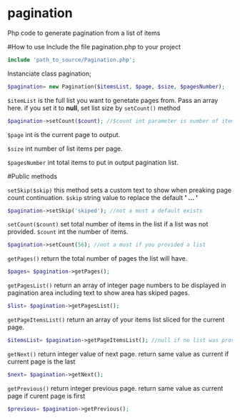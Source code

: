 # pagination
Php code to generate pagination from a list of items

#How to use
Include the file pagination.php to your project
```php
include 'path_to_source/Pagination.php';
```

Instanciate class pagination;
```php
$pagination= new Pagination($itemsList, $page, $size, $pagesNumber);
```
``$itemList`` is the full list you want to genetate pages from.
 Pass an array here. if you set it to **null**, set list size by ``setCount()`` method
 ```php
 $pagination->setCount($count); //$count int parameter is number of items in the full list.
 ```
 
 ``$page`` int is the current page to output.
 
 
 ``$size`` int number of list items per page.
 
 
 ``$pagesNumber`` int total items to put in output pagination list.
 
 #Public methods
 
 ``setSkip($skip)`` this method sets a custom text to show when preaking page count continuation. 
 ``$skip`` string value to replace the default **' ... '**
 ```php
 $pagination->setSkip('skiped'); //not a must a default exists
 ```
 
 ``setCount($count)`` set total number of items in the list if a list was not provided.
 ``$count`` int the number of items.
 ```php
 $pagination->setCount(56); //not a must if you provided a list
 ```
 
 ``getPages()`` return the total number of pages the list will have.
 ```php
 $pages= $pagination->getPages(); 
 ```
 
 ``getPagesList()`` return an array of integer page numbers to be displayed in pagination area 
 including text to show area has skiped pages.
 ```php
 $list= $pagination->getPagesList(); 
 ```
 
 ``getPageItemsList()`` return an array of your items list sliced for the current page.
 ```php
 $itemsList= $pagination->getPageItemsList(); //null if no list was provided
 ```
 
 ``getNext()`` return integer value of next page. return same value as current if current page is the last
 ```php
 $next= $pagination->getNext();
 ```
 
 ``getPrevious()`` return integer previous page. return same value as current page if curent page is first
 ```php
 $previous= $pagination->getPrevious();
 ```
 

